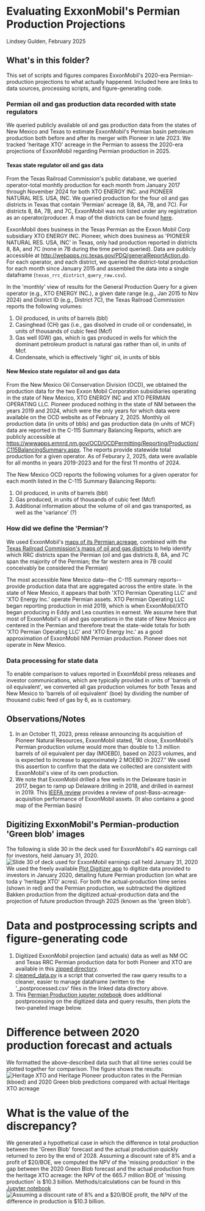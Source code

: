 # Evaluating ExxonMobil's Permian Production Projections
Lindsey Gulden, February 2025

## What's in this folder?
This set of scripts and figures compares ExxonMobil's 2020-era Permian-production projections to what actually happened. Included here are links to data sources, processing scripts, and figure-generating code.


### Permian oil and gas production data recorded with state regulators
We queried publicly available oil and gas production data from the states of New Mexico and Texas to estimate ExxonMobil's Permian basin petroleum production both before and after its merger with Pioneer in late 2023. We tracked 'heritage XTO' acreage in the Permian to assess the 2020-era projections of ExxonMobil regarding Permian production in 2025.

#### Texas state regulator oil and gas data
From the Texas Railroad Commission's public database, we queried operator-total monhtly production for each month from January 2017 through November 2024 for both XTO ENERGY INC. and PIONEER NATURAL RES. USA, INC. We queried production for the four oil and gas districts in Texas that contain 'Permian' acreage (8, 8A, 7B, and 7C). For districts 8, 8A, 7B, and 7C, ExxonMobil was not listed under any registration as an operator/producer. A map of the districts can be found [here](https://rrc.texas.gov/media/3bkhbut0/districts_color_8x11.pdf).

ExxonMobil does business in the Texas Permian as the Exxon Mobil Corp subsidiary XTO ENERGY INC. Pioneer, which does business as 'PIONEER NATURAL RES. USA, INC' in Texas, only had production reported in districts 8, 8A, and 7C (none in 7B during the time period queried).
Data are publicly accessible at http://webapps.rrc.texas.gov/PDQ/generalReportAction.do. For each operator, and each district, we queried the district-total production for each month since January 2015 and assembled the data into a single dataframe (`texas_rrc_district_query_raw.csv`).

In the 'monthly' view of results for the General Production Query for a given operator (e.g., XTO ENERGY INC.), a given date range (e.g., Jan 2015 to Nov 2024) and District ID (e.g., District 7C), the Texas Railroad Commission reports the following volumes:
1. Oil produced, in units of barrels (bbl)
2. Casinghead (CH) gas (i.e., gas disolved in crude oil or condensate), in units of thousands of cubic feed (Mcf)
3. Gas well (GW) gas, which is gas produced in wells for which the dominant petroleum product is natural gas rather than oil, in units of Mcf.
4. Condensate, which is effectively 'light' oil, in units of bbls

#### New Mexico state regulator oil and gas data
From the New Mexico Oil Conservation Division (OCD), we obtained the production data for the two Exxon Mobil Corporation subsidiaries operating in the state of New Mexico, XTO ENERGY INC and XTO PERMIAN OPERATING LLC. Pioneer produced nothing in the state of NM between the years 2019 and 2024, which were the only years for which data were available on the OCD website as of February 2, 2025. Monthly oil production data (in units of bbls) and gas production data (in units of MCF) data are reported in the C-115 Summary Balancing Reports, which are publicly accessible at https://wwwapps.emnrd.nm.gov/OCD/OCDPermitting/Reporting/Production/C115BalancingSummary.aspx. The reports provide statewide total production for a given operator. As of Feburary 2, 2025, data were available for all months in years 2019-2023 and for the first 11 months of 2024.

The New Mexico OCD reports the following volumes for a given operator for each month listed in the C-115 Summary Balancing Reports:
1. Oil produced, in units of barrels (bbl)
2. Gas produced, in units of thousands of cubic feet (Mcf)
3. Additional information about the volume of oil and gas transported, as well as the 'variance' (?)

### How did we define the 'Permian'?
We used ExxonMobil's [maps of its Permian acreage](https://corporate.exxonmobil.com/who-we-are/our-global-organization/business-divisions/upstream/unconventional), combined with the [Texas Railroad Commission's maps of oil and gas districts](https://rrc.texas.gov/media/3bkhbut0/districts_color_8x11.pdf) to help identify which RRC districts span the Permian (oil and gas districts 8, 8A, and 7C span the majority of the Permian; the far western area in 7B could conceivably be considered the Permian)

The most accessible New Mexico data--the C-115 summary reports--provide production data that are aggregated across the entire state. In the state of New Mexico, it appears that both 'XTO Permian Operating LLC' and 'XTO Energy Inc.' operate Permian assets. XTO Permian Operating LLC began reporting production in mid 2019, which is when ExxonMobil/XTO began producing in Eddy and Lea counties in earnest. We assume here that most of ExxonMobil's oil and gas operations in the state of New Mexico are centered in the Permian and therefore treat the state-wide totals for both  'XTO Permian Operating LLC' and 'XTO Energy Inc.' as a good approximation of ExxonMobil NM Permian production. Pioneer does not operate in New Mexico.

### Data processing for state data
To enable comparison to values reported in ExxonMobil press releases and investor communications, which are typically provided in units of 'barrels of oil equivalent', we converted all gas production volumes for both Texas and New Mexico to 'barrels of oil equivalent' (boe) by dividing the number of thousand cubic feed of gas by 6, as is customary.

## Observations/Notes
1. In an October 11, 2023, press release announcing its acquisition of Pioneer Natural Resources, ExxonMobil stated, "At close, ExxonMobil’s Permian production volume would more than double to 1.3 million barrels of oil equivalent per day (MOEBD), based on 2023 volumes, and is expected to increase to approximately 2 MOEBD in 2027." We used this assertion to confirm that the data we collected are consistent with ExxonMobil's view of its own production.
2. We note that ExxonMobil drilled a few wells in the Delaware basin in 2017, began to ramp up Delaware drilling in 2018, and drilled in earnest in 2019. This [IEEFA review](https://ieefa.org/wp-content/uploads/2021/06/ExxonMobil-Permian-Leader-or-Just-Another-Fracker_June-2021.pdf) provides a review of post-Bass-acreage-acquisition performance of ExxonMobil assets. (It also contains a good map of the Permian basin)

## Digitizing ExxonMobil's Permian-production 'Green blob' images
 The following is slide 30 in the deck used for ExxonMobil's 4Q earnings call for investors, held January 31, 2020.
![Slide 30 of deck used for ExxonMobil earnings call held January 31, 2020](green_blob.png "Green Blob Projected ExxonMobil Permian Production")
We used the freely available [Plot Digitizer app](https://plotdigitizer.com/app) to digitize data provided to investors in January 2020, detailing future Permian production (on what are toda
y 'heritage XTO' acres). For both the actual-production time series (shown in red) and the Permian production, we subtracted the digitized Bakken production from the digitized actual-production data and the projection of future production through 2025 (known as the 'green blob').

# Data and postprocessing scripts and figure-generating code
1. Digitized ExxonMobil projection (and actuals) data as well as NM OC and Texas RRC Permian production data for both Pioneer and XTO are available in this [zipped directory](https://drive.google.com/file/d/1PyYGjHnSSJuoxyak0OCEW5OBVhdzSgU9/view?usp=share_link).
2. [cleaned_data.py](https://github.com/lindseygulden/leg-up/blob/main/projects/permian/clean_data.py) is a script that converted the raw query results to a cleaner, easier to manage dataframe (written to the '_postprocessed.csv' files in the linked data directory above.
3. This [Permian Production jupyter notebook](https://github.com/lindseygulden/leg-up/blob/main/projects/permian/permian_production.ipynb) does additional postprocessing on the digitized data and query results, then plots the two-paneled image below.

# Difference between 2020 production forecast and actuals
We formatted the above-described data such that all time series could be plotted together for comparison. The figure shows the results:
![Heritage XTO and Heritage Pioneer produciton rates in the Permian (kboed) and 2020 Green blob predictions compared with actual Heritage XTO acreage](green_blob_vs_reality.png "Green Blob Permian Heritage XTO Acreage Projection to 2025 compared to actual production")

# What is the value of the discrepancy?
We generated a hypothetical case in which the difference in total production between the 'Green Blob' forecast and the actual production quickly returned to zero by the end of 2028. 
Assuming a discount rate of 8% and a profit of $20/BOE, we computed the NPV of the 'missing production' in the gap between the 2020 Green Blob forecast and the actual production from the heritage XTO acreage: the NPV of the 665.7 million BOE of 'missing production' is $10.3 billion. Methods/calculations can be found in this [Jupyter notebook](https://github.com/lindseygulden/leg-up/blob/main/projects/permian/permian_production.ipynb)
![Assuming a discount rate of 8% and a $20/BOE profit, the NPV of the difference in production is $10.3 billion.](what_is_the_npv_of_the_discrepancy.png 'what is the value of the discrepancy')